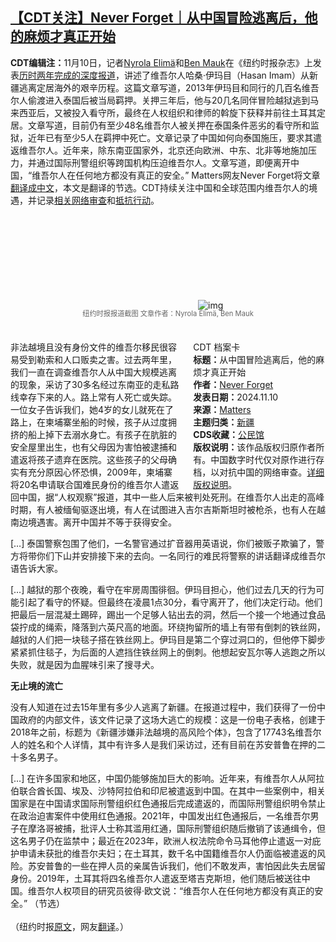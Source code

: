 <!--1731563053000-->
[【CDT关注】Never Forget｜从中国冒险逃离后，他的麻烦才真正开始](https://chinadigitaltimes.net/chinese/713054.html)
------

<p><strong>CDT编辑注：</strong>11月10日，记者<a href="https://twitter.com/nyrola" title="Nyrola Elimä">Nyrola Elimä</a>和<a href="https://twitter.com/benmauk" title="Ben Mauk">Ben Mauk</a>在《纽约时报杂志》上发表<a href="https://www.nytimes.com/2024/11/10/magazine/uyghur-china-escape.html" title="历时两年完成的深度报道">历时两年完成的深度报道</a>，讲述了维吾尔人哈桑·伊玛目（Hasan Imam）从新疆逃离定居海外的艰辛历程。这篇文章写道，2013年伊玛目和同行的几百名维吾尔人偷渡进入泰国后被当局羁押。关押三年后，他与20几名同伴冒险越狱逃到马来西亚后，又被投入看守所，最终在人权组织和律师的斡旋下获释并前往土耳其定居。文章写道，目前仍有至少48名维吾尔人被关押在泰国条件恶劣的看守所和监狱，近年已有至少5人在羁押中死亡。文章记录了中国如何向泰国施压，要求其遣返维吾尔人。近年来，除东南亚国家外，北京还向欧洲、中东、北非等地施加压力，并通过国际刑警组织等跨国机构压迫维吾尔人。文章写道，即便离开中国，“维吾尔人在任何地方都没有真正的安全。” Matters网友Never Forget将文章<a href="https://matters.town/a/4m09cdin57a5" title="翻译成中文">翻译成中文</a>，本文是翻译的节选。CDT持续关注中国和全球范围内维吾尔人的境遇，并记录<a href="https://chinadigitaltimes.net/chinese/663456.html" title="相关网络审查">相关网络审查</a>和<a href="https://chinadigitaltimes.net/chinese/662379.html" title="抵抗行动">抵抗行动</a>。</p><p><img decoding="async" src="data:image/svg+xml,%3Csvg%20xmlns='http://www.w3.org/2000/svg'%20viewBox='0%200%200%200'%3E%3C/svg%3E" alt="img" data-lazy-src="https://chinadigitaltimes.net/chinese/files/2024/11/Screenshot-2024-11-13-at-9.27.03 PM.png"><noscript><img decoding="async" src="https://chinadigitaltimes.net/chinese/files/2024/11/Screenshot-2024-11-13-at-9.27.03 PM.png" alt="img"></noscript></p><span style="font-size: 0.8em;color: #666;display: block;text-align: center;margin-bottom:32px; margin-top: -20px;line-height:22px;">纽约时报报道截图 文章作者：Nyrola Elimä, Ben Mauk</span><div style="width:42%;float:right;padding-left:20px"><div class="su-spoiler su-spoiler-style-fancy su-spoiler-icon-chevron-circle su-spoiler-closed" data-scroll-offset="0" data-anchor-in-url="no"><div class="su-spoiler-title" tabindex="0" role="button"><span class="su-spoiler-icon"></span>CDT 档案卡</div><div class="su-spoiler-content su-u-clearfix su-u-trim"><strong>标题：</strong>从中国冒险逃离后，他的麻烦才真正开始<br><strong>作者：</strong><a href="https://chinadigitaltimes.net/space/Matters" target="_blank">Never Forget</a><br><strong>发表日期：</strong>2024.11.10<br><strong>来源：</strong><a href="https://matters.town/a/4m09cdin57a5" target="_blank">Matters</a><br><strong>主题归类：</strong><a href="https://chinadigitaltimes.net/space/新疆" target="_blank">新疆</a><br><strong>CDS收藏：</strong><a href="https://chinadigitaltimes.net/space/%E5%85%AC%E6%B0%91%E9%A6%86" target="_blank" rel="noopener">公民馆</a><br><strong>版权说明：</strong>该作品版权归原作者所有。中国数字时代仅对原作进行存档，以对抗中国的网络审查。<a href="https://chinadigitaltimes.net/chinese/copyright">详细版权说明</a>。</div></div></div><p>非法越境且没有身份文件的维吾尔移民很容易受到勒索和人口贩卖之害。过去两年里，我们一直在调查维吾尔人从中国大规模逃离的现象，采访了30多名经过东南亚的走私路线幸存下来的人。路上常有人死亡或失踪。一位女子告诉我们，她4岁的女儿就死在了路上，在柬埔寨坐船的时候，孩子从过度拥挤的船上掉下去溺水身亡。有孩子在肮脏的安全屋里出生，也有父母因为害怕被逮捕和遣返将孩子遗弃在医院。这些孩子的父母确实有充分原因心怀恐惧，2009年，柬埔寨将20名申请联合国难民身份的维吾尔人遣返回中国，据“人权观察”报道，其中一些人后来被判处死刑。在维吾尔人出走的高峰时期，有人被缅甸驱逐出境，有人在试图进入吉尔吉斯斯坦时被枪杀，也有人在越南边境遇害。离开中国并不等于获得安全。</p>[…] 泰国警察包围了他们，一名警官通过扩音器用英语说，你们被贩子欺骗了，警方将带你们下山并安排接下来的去向。一名同行的难民将警察的讲话翻译成维吾尔语告诉大家。<p></p>[…] 越狱的那个夜晚，看守在牢房周围徘徊。伊玛目担心，他们过去几天的行为可能引起了看守的怀疑。但最终在凌晨1点30分，看守离开了，他们决定行动。他们把最后一层混凝土踢碎，踢出一个足够人钻出去的洞，然后一个接一个地通过食品袋拧成的绳索，降落到六英尺高的地面。环绕拘留所的墙上有带有倒刺的铁丝网，越狱的人们把一块毯子搭在铁丝网上。伊玛目是第二个穿过洞口的，但他停下脚步紧紧抓住毯子，为后面的人遮挡住铁丝网上的倒刺。他想起安瓦尔等人逃跑之所以失败，就是因为血腥味引来了搜寻犬。<p></p><p><strong>无止境的流亡</strong></p><p>没有人知道在过去15年里有多少人逃离了新疆。在报道过程中，我们获得了一份中国政府的内部文件，该文件记录了这场大逃亡的规模：这是一份电子表格，创建于2018年之前，标题为《新疆涉嫌非法越境的高风险个体》，包含了17743名维吾尔人的姓名和个人详情，其中有许多人是我们采访过，还有目前在苏安普鲁在押的二十多名男子。</p>[…] 在许多国家和地区，中国仍能够施加巨大的影响。近年来，有维吾尔人从阿拉伯联合酋长国、埃及、沙特阿拉伯和印尼被遣返到中国。在其中一些案例中，相关国家是在中国请求国际刑警组织红色通报后完成遣返的，而国际刑警组织明令禁止在政治迫害案件中使用红色通报。2021年，中国发出红色通报后，一名维吾尔男子在摩洛哥被捕，批评人士称其滥用红通，国际刑警组织随后撤销了该通缉令，但这名男子仍在监禁中；最近在2023年，欧洲人权法院命令马耳他停止遣返一对庇护申请未获批的维吾尔夫妇；在土耳其，数千名中国籍维吾尔人仍面临被遣返的风险。苏安普鲁的一些在押人员的亲属告诉我们，他们不敢发声，害怕因此失去居留身份。2019年，土耳其将四名维吾尔人遣返至塔吉克斯坦，他们随后被送往中国。维吾尔人权项目的研究员彼得·欧文说：“维吾尔人在任何地方都没有真正的安全。” （节选）<br><br>（纽约时报<a href="https://www.nytimes.com/2024/11/10/magazine/uyghur-china-escape.html" title="原文">原文</a>，网友<a href="https://matters.town/a/4m09cdin57a5" title="翻译">翻译</a>。）<p></p><div class="addtoany_share_save_container addtoany_content addtoany_content_bottom"><div class="a2a_kit a2a_kit_size_32 addtoany_list" data-a2a-url="https://chinadigitaltimes.net/chinese/713054.html" data-a2a-title="【CDT关注】Never Forget｜从中国冒险逃离后，他的麻烦才真正开始"><a class="a2a_button_facebook" href="https://www.addtoany.com/add_to/facebook?linkurl=https%3A%2F%2Fchinadigitaltimes.net%2Fchinese%2F713054.html&amp;linkname=%E3%80%90CDT%E5%85%B3%E6%B3%A8%E3%80%91Never%20Forget%EF%BD%9C%E4%BB%8E%E4%B8%AD%E5%9B%BD%E5%86%92%E9%99%A9%E9%80%83%E7%A6%BB%E5%90%8E%EF%BC%8C%E4%BB%96%E7%9A%84%E9%BA%BB%E7%83%A6%E6%89%8D%E7%9C%9F%E6%AD%A3%E5%BC%80%E5%A7%8B" title="Facebook" rel="nofollow noopener" target="_blank"></a><a class="a2a_button_twitter" href="https://www.addtoany.com/add_to/twitter?linkurl=https%3A%2F%2Fchinadigitaltimes.net%2Fchinese%2F713054.html&amp;linkname=%E3%80%90CDT%E5%85%B3%E6%B3%A8%E3%80%91Never%20Forget%EF%BD%9C%E4%BB%8E%E4%B8%AD%E5%9B%BD%E5%86%92%E9%99%A9%E9%80%83%E7%A6%BB%E5%90%8E%EF%BC%8C%E4%BB%96%E7%9A%84%E9%BA%BB%E7%83%A6%E6%89%8D%E7%9C%9F%E6%AD%A3%E5%BC%80%E5%A7%8B" title="Twitter" rel="nofollow noopener" target="_blank"></a><a class="a2a_button_telegram" href="https://www.addtoany.com/add_to/telegram?linkurl=https%3A%2F%2Fchinadigitaltimes.net%2Fchinese%2F713054.html&amp;linkname=%E3%80%90CDT%E5%85%B3%E6%B3%A8%E3%80%91Never%20Forget%EF%BD%9C%E4%BB%8E%E4%B8%AD%E5%9B%BD%E5%86%92%E9%99%A9%E9%80%83%E7%A6%BB%E5%90%8E%EF%BC%8C%E4%BB%96%E7%9A%84%E9%BA%BB%E7%83%A6%E6%89%8D%E7%9C%9F%E6%AD%A3%E5%BC%80%E5%A7%8B" title="Telegram" rel="nofollow noopener" target="_blank"></a><a class="a2a_button_reddit" href="https://www.addtoany.com/add_to/reddit?linkurl=https%3A%2F%2Fchinadigitaltimes.net%2Fchinese%2F713054.html&amp;linkname=%E3%80%90CDT%E5%85%B3%E6%B3%A8%E3%80%91Never%20Forget%EF%BD%9C%E4%BB%8E%E4%B8%AD%E5%9B%BD%E5%86%92%E9%99%A9%E9%80%83%E7%A6%BB%E5%90%8E%EF%BC%8C%E4%BB%96%E7%9A%84%E9%BA%BB%E7%83%A6%E6%89%8D%E7%9C%9F%E6%AD%A3%E5%BC%80%E5%A7%8B" title="Reddit" rel="nofollow noopener" target="_blank"></a><a class="a2a_button_whatsapp" href="https://www.addtoany.com/add_to/whatsapp?linkurl=https%3A%2F%2Fchinadigitaltimes.net%2Fchinese%2F713054.html&amp;linkname=%E3%80%90CDT%E5%85%B3%E6%B3%A8%E3%80%91Never%20Forget%EF%BD%9C%E4%BB%8E%E4%B8%AD%E5%9B%BD%E5%86%92%E9%99%A9%E9%80%83%E7%A6%BB%E5%90%8E%EF%BC%8C%E4%BB%96%E7%9A%84%E9%BA%BB%E7%83%A6%E6%89%8D%E7%9C%9F%E6%AD%A3%E5%BC%80%E5%A7%8B" title="WhatsApp" rel="nofollow noopener" target="_blank"></a><a class="a2a_button_email" href="https://www.addtoany.com/add_to/email?linkurl=https%3A%2F%2Fchinadigitaltimes.net%2Fchinese%2F713054.html&amp;linkname=%E3%80%90CDT%E5%85%B3%E6%B3%A8%E3%80%91Never%20Forget%EF%BD%9C%E4%BB%8E%E4%B8%AD%E5%9B%BD%E5%86%92%E9%99%A9%E9%80%83%E7%A6%BB%E5%90%8E%EF%BC%8C%E4%BB%96%E7%9A%84%E9%BA%BB%E7%83%A6%E6%89%8D%E7%9C%9F%E6%AD%A3%E5%BC%80%E5%A7%8B" title="Email" rel="nofollow noopener" target="_blank"></a><a class="a2a_button_copy_link" href="https://www.addtoany.com/add_to/copy_link?linkurl=https%3A%2F%2Fchinadigitaltimes.net%2Fchinese%2F713054.html&amp;linkname=%E3%80%90CDT%E5%85%B3%E6%B3%A8%E3%80%91Never%20Forget%EF%BD%9C%E4%BB%8E%E4%B8%AD%E5%9B%BD%E5%86%92%E9%99%A9%E9%80%83%E7%A6%BB%E5%90%8E%EF%BC%8C%E4%BB%96%E7%9A%84%E9%BA%BB%E7%83%A6%E6%89%8D%E7%9C%9F%E6%AD%A3%E5%BC%80%E5%A7%8B" title="Copy Link" rel="nofollow noopener" target="_blank"></a><a class="a2a_dd addtoany_share_save addtoany_share" href="https://www.addtoany.com/share"></a></div></div>
